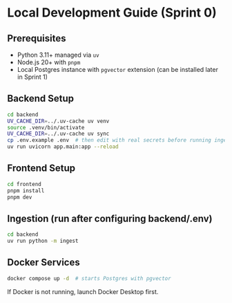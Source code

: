 # Local Development Guide (Sprint 0)

## Prerequisites
- Python 3.11+ managed via `uv`
- Node.js 20+ with `pnpm`
- Local Postgres instance with `pgvector` extension (can be installed later in Sprint 1)

## Backend Setup
```bash
cd backend
UV_CACHE_DIR=../.uv-cache uv venv
source .venv/bin/activate
UV_CACHE_DIR=../.uv-cache uv sync
cp .env.example .env  # then edit with real secrets before running ingestion
uv run uvicorn app.main:app --reload
```

## Frontend Setup
```bash
cd frontend
pnpm install
pnpm dev
```

## Ingestion (run after configuring backend/.env)
```bash
cd backend
uv run python -m ingest
```

## Docker Services
```bash
docker compose up -d  # starts Postgres with pgvector
```
If Docker is not running, launch Docker Desktop first.
